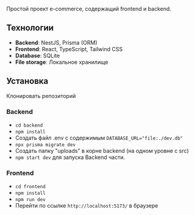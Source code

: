 Простой проект e-commerce, содержащий frontend и backend.

## Технологии
- **Backend**: NestJS, Prisma (ORM)
- **Frontend**: React, TypeScript, Tailwind CSS
- **Database**: SQLite
- **File storage**: Локальное хранилище

## Установка

Клонировать репозиторий

### Backend
- ```cd backend```
- ```npm install```
- Создать файл .env c содержимым ```DATABASE_URL="file:./dev.db"```
- ```npx prisma migrate dev```
- Создать папку "uploads" в корне backend (на одном уровне с src)
- ```npm start dev``` для запуска Backend части.

### Frontend
- ```cd frontend```
- ```npm install```
- ```npm run dev```
- Перейти по ссылке ```http://localhost:5173/``` в браузере

